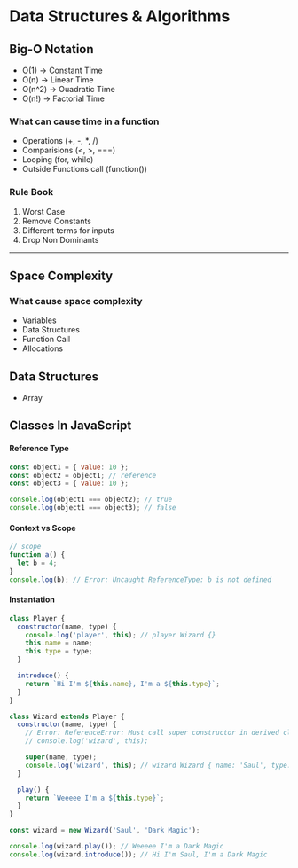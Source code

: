 # Data Structures & Algorithms

## Big-O Notation

- O(1) -> Constant Time
- O(n) -> Linear Time
- O(n^2) -> Ouadratic Time
- O(n!) -> Factorial Time

### What can cause time in a function

- Operations (+, -, \*, /)
- Comparisions (<, >, ===)
- Looping (for, while)
- Outside Functions call (function())

### Rule Book

1. Worst Case
2. Remove Constants
3. Different terms for inputs
4. Drop Non Dominants

---

## Space Complexity

### What cause space complexity

- Variables
- Data Structures
- Function Call
- Allocations

## Data Structures

- Array

## Classes In JavaScript

#### Reference Type

```js
const object1 = { value: 10 };
const object2 = object1; // reference
const object3 = { value: 10 };

console.log(object1 === object2); // true
console.log(object1 === object3); // false
```

#### Context vs Scope

```js
// scope
function a() {
  let b = 4;
}
console.log(b); // Error: Uncaught ReferenceType: b is not defined
```

#### Instantation

```js
class Player {
  constructor(name, type) {
    console.log('player', this); // player Wizard {}
    this.name = name;
    this.type = type;
  }

  introduce() {
    return `Hi I'm ${this.name}, I'm a ${this.type}`;
  }
}

class Wizard extends Player {
  constructor(name, type) {
    // Error: ReferenceError: Must call super constructor in derived class before accessing 'this' or returning from derived constructor
    // console.log('wizard', this);

    super(name, type);
    console.log('wizard', this); // wizard Wizard { name: 'Saul', type: 'Dark Magic' }
  }

  play() {
    return `Weeeee I'm a ${this.type}`;
  }
}

const wizard = new Wizard('Saul', 'Dark Magic');

console.log(wizard.play()); // Weeeee I'm a Dark Magic
console.log(wizard.introduce()); // Hi I'm Saul, I'm a Dark Magic
```
